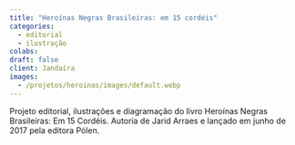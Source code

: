```yaml
---
title: "Heroínas Negras Brasileiras: em 15 cordéis"
categories:
  - editorial
  - ilustração
colabs:
draft: false
client: Jandaíra
images:
  - /projetos/heroinas/images/default.webp
---
```


Projeto editorial, ilustrações e diagramação do livro Heroínas Negras Brasileiras: Em 15 Cordéis.
Autoria de Jarid Arraes e lançado em junho de 2017 pela editora Pólen.
